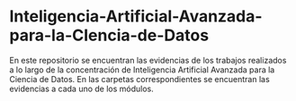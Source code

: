 # Inteligencia-Artificial-Avanzada-para-la-CIencia-de-Datos
En este repositorio se encuentran las evidencias de los trabajos realizados a lo largo de la concentración de Inteligencia Artificial Avanzada para la Ciencia de Datos. En las carpetas correspondientes se encuentran las evidencias a cada uno de los módulos. 

